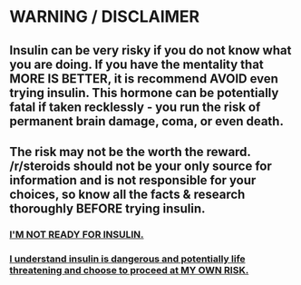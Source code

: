 # WARNING / DISCLAIMER

## Insulin can be very risky if you do not know what you are doing. If you have the mentality that **MORE IS BETTER**, it is recommend **AVOID** even trying insulin. This hormone can be potentially fatal if taken recklessly - you run the risk of permanent brain damage, coma, or even death. 

## The risk may not be the worth the reward. /r/steroids should not be your only source for information and is not responsible for your choices, so know all the facts & research thoroughly **BEFORE** trying insulin. 

 

 

### [**I'M NOT READY FOR INSULIN.**](https://www.reddit.com/r/steroids/)

 

 

 

 

 

### [**I understand insulin is dangerous and potentially life threatening and choose to proceed at MY OWN RISK.**](/steroids/insulin.md)

 